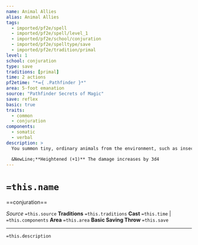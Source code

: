 ```yaml
---
name: Animal Allies
alias: Animal Allies
tags:
  - imported/pf2e/spell
  - imported/pf2e/spell/level_1
  - imported/pf2e/school/conjuration
  - imported/pf2e/spelltype/save
  - imported/pf2e/tradition/primal
level: 1
school: conjuration
type: save
traditions: [primal]
time: 2 actions
pf2etime: "*⬺{ .Pathfinder }*"
area: 5-foot emanation
source: "Pathfinder Secrets of Magic"
save: reflex
basic: true
traits:
  - common
  - conjuration
components:
  - somatic
  - verbal
description: >
  You summon tiny, ordinary animals from the environment, such as insects, birds, or fish, to quickly lash out at nearby foes. The animals swarm around the creatures in the area, dealing each of them 3d4 piercing damage with a basic Reflex save.

  &NewLine;**Heightened (+1)** The damage increases by 3d4
---
```

# `=this.name`
==conjuration==

*Source* `=this.source`
**Traditions** `=this.traditions`
**Cast** `=this.time` | `=this.components`
**Area** `=this.area`
**Basic Saving Throw** `=this.save`

***
`=this.description`